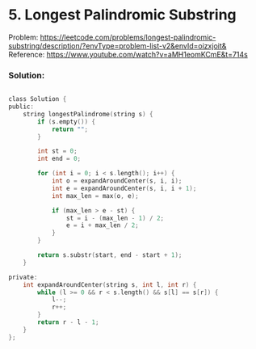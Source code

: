 # 5. Longest Palindromic Substring
Problem: https://leetcode.com/problems/longest-palindromic-substring/description/?envType=problem-list-v2&envId=oizxjoit&
Reference: https://www.youtube.com/watch?v=aMH1eomKCmE&t=714s
### Solution:
```c

class Solution {
public:
    string longestPalindrome(string s) {
        if (s.empty()) {
            return "";
        }

        int st = 0;
        int end = 0;

        for (int i = 0; i < s.length(); i++) {
            int o = expandAroundCenter(s, i, i);
            int e = expandAroundCenter(s, i, i + 1);
            int max_len = max(o, e);

            if (max_len > e - st) {
                st = i - (max_len - 1) / 2;
                e = i + max_len / 2;
            }
        }

        return s.substr(start, end - start + 1);        
    }

private:
    int expandAroundCenter(string s, int l, int r) {
        while (l >= 0 && r < s.length() && s[l] == s[r]) {
            l--;
            r++;
        }
        return r - l - 1;
    }    
};